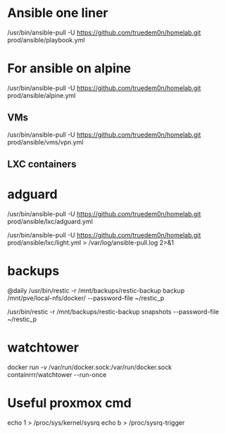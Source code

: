 
# Ansible one liner
/usr/bin/ansible-pull -U https://github.com/truedem0n/homelab.git prod/ansible/playbook.yml

# For ansible on alpine
/usr/bin/ansible-pull -U https://github.com/truedem0n/homelab.git prod/ansible/alpine.yml

## VMs
/usr/bin/ansible-pull -U https://github.com/truedem0n/homelab.git prod/ansible/vms/vpn.yml




## LXC containers

# adguard
/usr/bin/ansible-pull -U https://github.com/truedem0n/homelab.git prod/ansible/lxc/adguard.yml

/usr/bin/ansible-pull -U https://github.com/truedem0n/homelab.git prod/ansible/lxc/light.yml > /var/log/ansible-pull.log 2>&1


# backups
@daily /usr/bin/restic -r /mnt/backups/restic-backup backup /mnt/pve/local-nfs/docker/ --password-file ~/restic_p

/usr/bin/restic -r /mnt/backups/restic-backup snapshots --password-file ~/restic_p


# watchtower
docker run -v /var/run/docker.sock:/var/run/docker.sock containrrr/watchtower --run-once

# Useful proxmox cmd
echo 1 > /proc/sys/kernel/sysrq
echo b > /proc/sysrq-trigger